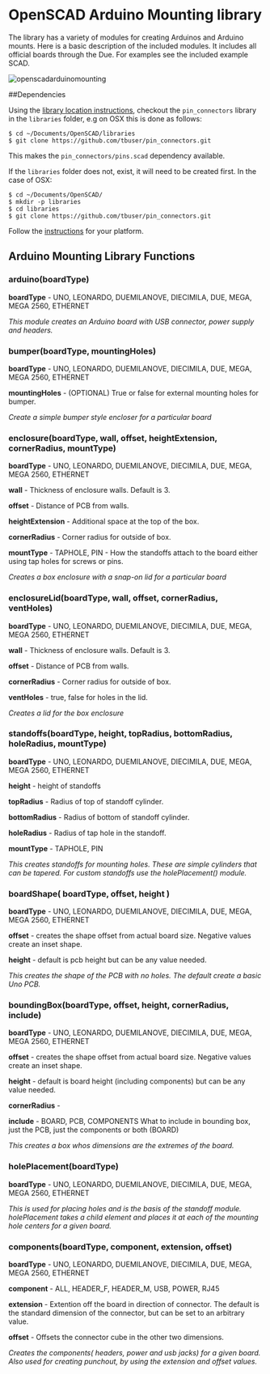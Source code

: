 # OpenSCAD Arduino Mounting library

The library has a variety of modules for creating Arduinos and Arduino mounts. Here is a basic description of the included modules. It includes all official boards through the Due. For examples see the included example SCAD.

![openscadarduinomounting](https://cloud.githubusercontent.com/assets/492003/9833469/f1cbe2dc-5965-11e5-8357-0297916c8885.jpg)

##Dependencies

Using the [library location instructions](https://en.wikibooks.org/wiki/OpenSCAD_User_Manual/Libraries),
checkout the `pin_connectors` library in the `libraries` folder, e.g on OSX this is done as follows:

    $ cd ~/Documents/OpenSCAD/libraries
    $ git clone https://github.com/tbuser/pin_connectors.git

This makes the `pin_connectors/pins.scad` dependency available.

If the `libraries` folder does not, exist, it will need to be created first. In the case of OSX:

    $ cd ~/Documents/OpenSCAD/
    $ mkdir -p libraries
    $ cd libraries
    $ git clone https://github.com/tbuser/pin_connectors.git

Follow the [instructions](https://en.wikibooks.org/wiki/OpenSCAD_User_Manual/Libraries) for your
platform.

## Arduino Mounting Library Functions

### arduino(boardType)
**boardType** - UNO, LEONARDO, DUEMILANOVE, DIECIMILA, DUE, MEGA, MEGA 2560, ETHERNET

*This module creates an Arduino board with USB connector, power supply and headers.*

### bumper(boardType, mountingHoles)
**boardType** - UNO, LEONARDO, DUEMILANOVE, DIECIMILA, DUE, MEGA, MEGA 2560, ETHERNET

**mountingHoles** - (OPTIONAL) True or false for external mounting holes for bumper.

*Create a simple bumper style encloser for a particular board*

### enclosure(boardType, wall, offset, heightExtension, cornerRadius, mountType)
**boardType** - UNO, LEONARDO, DUEMILANOVE, DIECIMILA, DUE, MEGA, MEGA 2560, ETHERNET

**wall** - Thickness of enclosure walls. Default is 3.

**offset** - Distance of PCB from walls.

**heightExtension** - Additional space at the top of the box.

**cornerRadius** - Corner radius for outside of box.

**mountType** - TAPHOLE, PIN - How the standoffs attach to the board either using tap holes for screws or pins.

*Creates a box enclosure with a snap-on lid for a particular board*

### enclosureLid(boardType, wall, offset, cornerRadius, ventHoles)
**boardType** - UNO, LEONARDO, DUEMILANOVE, DIECIMILA, DUE, MEGA, MEGA 2560, ETHERNET

**wall** - Thickness of enclosure walls. Default is 3.

**offset** - Distance of PCB from walls.

**cornerRadius** - Corner radius for outside of box.

**ventHoles** - true, false for holes in the lid.

*Creates a lid for the box enclosure*

### standoffs(boardType, height, topRadius, bottomRadius, holeRadius, mountType)

**boardType** - UNO, LEONARDO, DUEMILANOVE, DIECIMILA, DUE, MEGA, MEGA 2560, ETHERNET

**height** - height of standoffs

**topRadius** - Radius of top of standoff cylinder.

**bottomRadius** - Radius of bottom of standoff cylinder.

**holeRadius** - Radius of tap hole in the standoff.

**mountType** - TAPHOLE, PIN

*This creates standoffs for mounting holes. These are simple cylinders that can be tapered. For custom standoffs use the holePlacement() module.*

### boardShape( boardType, offset, height )
**boardType** - UNO, LEONARDO, DUEMILANOVE, DIECIMILA, DUE, MEGA, MEGA 2560, ETHERNET

**offset** - creates the shape offset from actual board size. Negative values create an inset shape.

**height** - default is pcb height but can be any value needed.

*This creates the shape of the PCB with no holes. The default create a basic Uno PCB.*

### boundingBox(boardType, offset, height, cornerRadius, include)
**boardType** - UNO, LEONARDO, DUEMILANOVE, DIECIMILA, DUE, MEGA, MEGA 2560, ETHERNET

**offset** - creates the shape offset from actual board size. Negative values create an inset shape.

**height** - default is board height (including components) but can be any value needed.

**cornerRadius** -

**include** - BOARD, PCB, COMPONENTS What to include in bounding box, just the PCB, just the components or both (BOARD)

*This creates a box whos dimensions are the extremes of the board.*

### holePlacement(boardType)
**boardType** - UNO, LEONARDO, DUEMILANOVE, DIECIMILA, DUE, MEGA, MEGA 2560, ETHERNET

*This is used for placing holes and is the basis of the standoff module. holePlacement takes a child element and places it at each of the mounting hole centers for a given board.*



### components(boardType, component, extension, offset)
**boardType** - UNO, LEONARDO, DUEMILANOVE, DIECIMILA, DUE, MEGA, MEGA 2560, ETHERNET

**component** - ALL, HEADER\_F, HEADER\_M, USB, POWER, RJ45

**extension** - Extention off the board in direction of connector. The default is the standard dimension of the connector, but can be set to an arbitrary value.

**offset** - Offsets the connector cube in the other two dimensions.

*Creates the components( headers, power and usb jacks) for a given board. Also used for creating punchout, by using the extension and offset values.*
